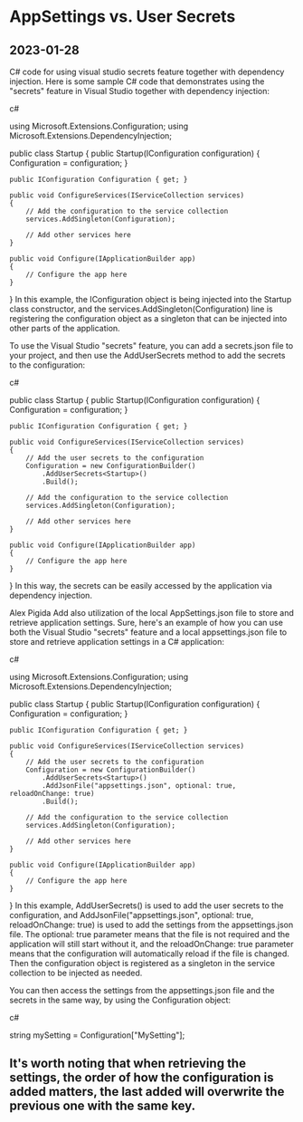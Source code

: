 ﻿# AppSettings vs. User Secrets
## 2023-01-28

C# code for using visual studio secrets feature together with dependency injection.
Here is some sample C# code that demonstrates using the "secrets" feature in Visual Studio together with dependency injection:

c#

using Microsoft.Extensions.Configuration;
using Microsoft.Extensions.DependencyInjection;

public class Startup
{
    public Startup(IConfiguration configuration)
    {
        Configuration = configuration;
    }

    public IConfiguration Configuration { get; }

    public void ConfigureServices(IServiceCollection services)
    {
        // Add the configuration to the service collection
        services.AddSingleton(Configuration);

        // Add other services here
    }

    public void Configure(IApplicationBuilder app)
    {
        // Configure the app here
    }
}
In this example, the IConfiguration object is being injected into the Startup class constructor, and the services.AddSingleton(Configuration) line is registering the configuration object as a singleton that can be injected into other parts of the application.

To use the Visual Studio "secrets" feature, you can add a secrets.json file to your project, and then use the AddUserSecrets method to add the secrets to the configuration:

c#

public class Startup
{
    public Startup(IConfiguration configuration)
    {
        Configuration = configuration;
    }

    public IConfiguration Configuration { get; }

    public void ConfigureServices(IServiceCollection services)
    {
        // Add the user secrets to the configuration
        Configuration = new ConfigurationBuilder()
            .AddUserSecrets<Startup>()
            .Build();

        // Add the configuration to the service collection
        services.AddSingleton(Configuration);

        // Add other services here
    }

    public void Configure(IApplicationBuilder app)
    {
        // Configure the app here
    }
}
In this way, the secrets can be easily accessed by the application via dependency injection.




Alex Pigida
Add also utilization of the local AppSettings.json file to store and retrieve application settings.
Sure, here's an example of how you can use both the Visual Studio "secrets" feature and a local appsettings.json file to store and retrieve application settings in a C# application:

c#

using Microsoft.Extensions.Configuration;
using Microsoft.Extensions.DependencyInjection;

public class Startup
{
    public Startup(IConfiguration configuration)
    {
        Configuration = configuration;
    }

    public IConfiguration Configuration { get; }

    public void ConfigureServices(IServiceCollection services)
    {
        // Add the user secrets to the configuration
        Configuration = new ConfigurationBuilder()
            .AddUserSecrets<Startup>()
            .AddJsonFile("appsettings.json", optional: true, reloadOnChange: true)
            .Build();

        // Add the configuration to the service collection
        services.AddSingleton(Configuration);

        // Add other services here
    }

    public void Configure(IApplicationBuilder app)
    {
        // Configure the app here
    }
}
In this example, AddUserSecrets<Startup>() is used to add the user secrets to the configuration, and AddJsonFile("appsettings.json", optional: true, reloadOnChange: true) is used to add the settings from the appsettings.json file. The optional: true parameter means that the file is not required and the application will still start without it, and the reloadOnChange: true parameter means that the configuration will automatically reload if the file is changed.
Then the configuration object is registered as a singleton in the service collection to be injected as needed.

You can then access the settings from the appsettings.json file and the secrets in the same way, by using the Configuration object:

c#

string mySetting = Configuration["MySetting"];
## It's worth noting that when retrieving the settings, the order of how the configuration is added matters, the last added will overwrite the previous one with the same key.